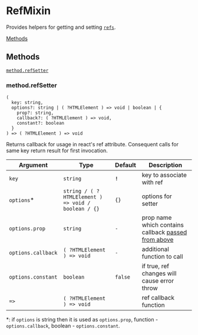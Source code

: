 # RefMixin

Provides helpers for getting and setting [`refs`](https://reactjs.org/docs/refs-and-the-dom.html).

[Methods](#methods)  


## Methods

[`method.refSetter`](#methodrefsetter)  


### method.refSetter

```
(
  key: string,
  options?: string | ( ?HTMLElement ) => void | boolean | {
    prop?: string,
    callback?: ( ?HTMLElement ) => void,
    constant?: boolean
  }
) => ( ?HTMLElement ) => void
```

Returns callback for usage in react's ref attribute. Consequent calls for same key return result for first invocation.

| Argument           | Type                                               | Default | Description                                                                                                                                  |
| ------------------ | -------------------------------------------------- | ------- | -------------------------------------------------------------------------------------------------------------------------------------------- |
| `key`              | `string`                                           | **`!`** | key to associate with ref                                                                                                                    |
| `options`\*        | `string / ( ?HTMLElement ) => void / boolean / {}` | `{}`    | options for setter                                                                                                                           |
| `options.prop`     | `string`                                           | `-`     | prop name which contains callback [passed from above](https://reactjs.org/docs/refs-and-the-dom.html#exposing-dom-refs-to-parent-components) |
| `options.callback` | `( ?HTMLElement ) => void`                         | `-`     | additional function to call                                                                                                                  |
| `options.constant` | `boolean`                                          | `false` | if true, ref changes will cause error throw                                                                                                  |
| `=>`               | `( ?HTMLElement ) => void`                         |         | ref callback function                                                                                                                        |

\*: if `options` is string then it is used as `options.prop`, function - `options.callback`, boolean - `options.constant`.
